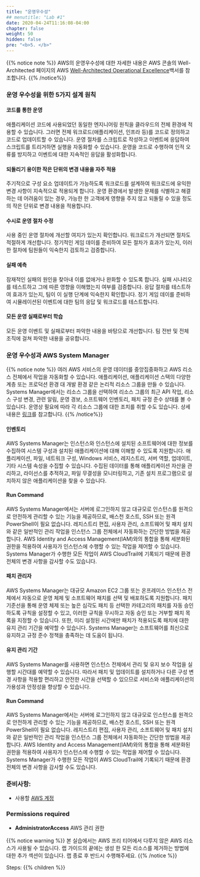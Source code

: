 ```yaml
---
title: "운영우수성"
## menutitle: "Lab #1"
date: 2020-04-24T11:16:08-04:00
chapter: false
weight: 50
hidden: false
pre: "<b>5. </b>"
---
```


{{% notice note %}}
AWS의 운영우수성에 대한 자세한 내용은 AWS 콘솔의 Well-Architected 페이지의 AWS [Well-Architected Operational Excellence](https://d1.awsstatic.com/whitepapers/ko_KR/architecture/AWS-Operational-Excellence-Pillar.pdf)백서를 참조합니다.
{{% /notice%}}

### 운영 우수성을 위한 5가지 설계 원칙
#### 코드를 통한 운영
애플리케이션 코드에 사용되었던 동일한 엔지니어링 원칙을 클라우드의 전체 환경에 적용할 수 있습니다. 그러면 전체 워크로드(애플리케이션, 인프라 등)를 코드로 정의하고 코드로 업데이트할 수 있습니다. 운영 절차를 스크립트로 작성하고 이벤트에 응답하여 스크립트를 트리거하면 실행을 자동화할 수 있습니다. 운영을 코드로 수행하여 인적 오류를 방지하고 이벤트에 대한 지속적인 응답을 활성화합니다.
#### 되돌리기 용이한 작은 단위의 변경 내용을 자주 적용
주기적으로 구성 요소 업데이트가 가능하도록 워크로드를 설계하여 워크로드에 유익한 변경 사항이 지속적으로 적용되게 합니다. 운영 환경에서 발생한 문제를 식별하고 해결하는 데 어려움이 있는 경우, 가능한 한 고객에게 영향을 주지 않고 되돌릴 수 있을 정도의 작은 단위로 변경 내용을 적용합니다.
#### 수시로 운영 절차 수정
사용 중인 운영 절차에 개선할 여지가 있는지 확인합니다. 워크로드가 개선되면 절차도 적절하게 개선합니다. 정기적인 게임 데이를 준비하여 모든
절차가 효과가 있는지, 이러한 절차에 팀원들이 익숙한지 검토하고 검증합니다.
#### 실패 예측
잠재적인 실패의 원인을 찾아내 이를 없애거나 완화할 수 있도록 합니다. 실패 시나리오를 테스트하고 그에 따른 영향을 이해했는지 여부를 검증합니다. 응답 절차를 테스트하여 효과가 있는지, 팀이 이 실행 단계에 익숙한지 확인합니다. 정기 게임 데이를 준비하여 시뮬레이션된 이벤트에 대한 팀의 응답 및 워크로드를 테스트합니다.
#### 모든 운영 실패로부터 학습
모든 운영 이벤트 및 실패로부터 파악한 내용을 바탕으로 개선합니다. 팀 전반 및 전체 조직에 걸쳐 파악한 내용을 공유합니다.

### 운영 우수성과 AWS System Manager

{{% notice note %}}
여러 AWS 서비스의 운영 데이터를 중앙집중화하고 AWS 리소스 전체에서 작업을 자동화할 수 있습니다. 애플리케이션, 애플리케이션 스택의 다양한 계층 또는 프로덕션 환경 대 개발 환경 같은 논리적 리소스 그룹을 만들 수 있습니다. Systems Manager에서는 리소스 그룹을 선택하여 리소스 그룹의 최근 API 작업, 리소스 구성 변경, 관련 알림, 운영 경보, 소프트웨어 인벤토리, 패치 규정 준수 상태를 볼 수 있습니다. 운영상 필요에 따라 각 리소스 그룹에 대한 조치를 취할 수도 있습니다. 상세 내용은 [링크](https://aws.amazon.com/ko/systems-manager/features/)를 참고합니다. 
{{% /notice%}}

#### 인벤토리
AWS Systems Manager는 인스턴스와 인스턴스에 설치된 소프트웨어에 대한 정보를 수집하여 시스템 구성과 설치된 애플리케이션에 대해 이해할 수 있도록 지원합니다. 애플리케이션, 파일, 네트워크 구성, Windows 서비스, 레지스트리, 서버 역할, 업데이트, 기타 시스템 속성을 수집할 수 있습니다. 수집된 데이터를 통해 애플리케이션 자산을 관리하고, 라이선스를 추적하고, 파일 무결성을 모니터링하고, 기존 설치 프로그램으로 설치하지 않은 애플리케이션을 찾을 수 있습니다.

#### Run Command
AWS Systems Manager에서는 서버에 로그인하지 않고 대규모로 인스턴스를 원격으로 안전하게 관리할 수 있는 기능을 제공하므로, 배스천 호스트, SSH 또는 원격 PowerShell이 필요 없습니다. 레지스트리 편집, 사용자 관리, 소프트웨어 및 패치 설치와 같은 일반적인 관리 작업을 인스턴스 그룹 전체에서 자동화하는 간단한 방법을 제공합니다. AWS Identity and Access Management(IAM)와의 통합을 통해 세분화된 권한을 적용하여 사용자가 인스턴스에 수행할 수 있는 작업을 제어할 수 있습니다. Systems Manager가 수행한 모든 작업이 AWS CloudTrail에 기록되기 때문에 환경 전체의 변경 사항을 감사할 수도 있습니다.

#### 패치 관리자
AWS Systems Manager는 대규모 Amazon EC2 그룹 또는 온프레미스 인스턴스 전체에서 자동으로 운영 체제 및 소프트웨어 패치를 선택 및 배포하도록 지원합니다. 패치 기준선을 통해 운영 체제 또는 높은 심각도 패치 등 선택한 카테고리의 패치를 자동 승인하도록 규칙을 설정할 수 있고, 이러한 규칙을 무시하고 자동 승인 또는 거부할 패치 목록을 지정할 수 있습니다. 또한, 미리 설정된 시간에만 패치가 적용되도록 패치에 대한 유지 관리 기간을 예약할 수 있습니다. Systems Manager는 소프트웨어를 최신으로 유지하고 규정 준수 정책을 충족하는 데 도움이 됩니다.

#### 유지 관리 기간
AWS Systems Manager를 사용하면 인스턴스 전체에서 관리 및 유지 보수 작업을 실행할 시간대를 예약할 수 있습니다. 따라서 패치 및 업데이트를 설치하거나 다른 구성 변경 사항을 적용할 편리하고 안전한 시간을 선택할 수 있으므로 서비스와 애플리케이션의 가용성과 안정성을 향상할 수 있습니다.

#### Run Command
AWS Systems Manager에서는 서버에 로그인하지 않고 대규모로 인스턴스를 원격으로 안전하게 관리할 수 있는 기능을 제공하므로, 배스천 호스트, SSH 또는 원격 PowerShell이 필요 없습니다. 레지스트리 편집, 사용자 관리, 소프트웨어 및 패치 설치와 같은 일반적인 관리 작업을 인스턴스 그룹 전체에서 자동화하는 간단한 방법을 제공합니다. AWS Identity and Access Management(IAM)와의 통합을 통해 세분화된 권한을 적용하여 사용자가 인스턴스에 수행할 수 있는 작업을 제어할 수 있습니다. Systems Manager가 수행한 모든 작업이 AWS CloudTrail에 기록되기 때문에 환경 전체의 변경 사항을 감사할 수도 있습니다.


<!--
### 조치 가능한 방식으로 적시에 명확하게 커뮤니케이션
AWS에서 AWS Systems Manager Change Calendar 를 사용하여 소프트웨어 취약성에 대한 알림을 제공하여 패치를 신속하게 적용하도록 하거나, 예정된 판매 프로모션에 대한 알림을 제공하여 서비스 중단의 위험을 막기 위한 변경 방지 기능을 구현하게 할 수 있습니다. 대기 중인 활동을 팀원이 식별할 수 있도록 예정된 이벤트를 변경 일정이나 유지 관리 일정에 기록할 수 있습니다.일정 상태를 프로그래밍 방식으로 검사하여 특정 시점에 활동에 대한 일정이 개시되었는지, 아니면 마감되었는지 확인합니다. 운영 활동은 잠재적으로 중단이 발생될 수 있는 활동을 위해 예약되는 "승인된" 특정 시간대를 중심으로 계획할 수 있습니다. 

### 패치 관리 수행
AWS 에서는 AWS Systems Manager 패치 관리자를 사용하여 관리형 시스템에 패치를 적용하는 프로세스를 자동화하고 AWS Systems Manager Maintenance Windows 를 사용하여 이 활동을 예약할 수 있습니다.

### 배포 관리 시스템 사용
변경 구현에 영향을 줄 수 있는 중요한 비즈니스나 운영 활동 또는 이벤트가 계획된 경우 변경 일정을 정하고 이를 추적합니다. AWS Systems Manager Change Calendar 에서는 변경의 개시 또는 종료에 해당하는 시간 블록과 변경 이유를 문서화하고, 다른 AWS 계정과 이 정보를 공유하는 메커니즘을 제공합니다. 그리고 변경 일정 상태를 준수하도록 AWS Systems Manager Automation 스크립트를 구성할 수 있습니다.
AWS Systems Manager Maintenance Windows 를 사용하면 AWS SSM Run Command 나 자동화 스크립트, AWS Lambda 호출 또는 AWS Step Function 활동을 지정된 시간에 수행하도록 예약할 수 있습니다. 이러한 활동이 평가에 포함될 수 있도록 변경 일정에서 활동을 표시합니다.
!-->

### 준비사항:
* 사용할 [AWS 계정](https://portal.aws.amazon.com/gp/aws/developer/registration/index.html) 

### Permissions required
* **AdministratorAccess** AWS 관리 권한

{{% notice warning %}}
본 실습에서는 AWS 프리 티어에서 다루지 않은 AWS 리소스가 사용될 수 있습니다. 랩 가이드의 끝에는 생성 한 모든 리소스를 제거하는 방법에 대한 추가 섹션이 있습니다. 랩 종료 후 반드시 수행해주세요.
{{% /notice %}}

Steps:
{{% children %}}